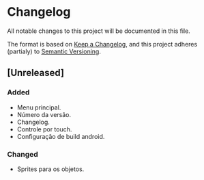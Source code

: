 # Changelog
All notable changes to this project will be documented in this file.

The format is based on [Keep a Changelog](https://keepachangelog.com/en/1.0.0/),
and this project adheres (partialy) to [Semantic Versioning](https://semver.org/spec/v2.0.0.html).

## [Unreleased]

### Added
- Menu principal.
- Número da versão.
- Changelog.
- Controle por touch.
- Configuração de build android.

### Changed
- Sprites para os objetos.
